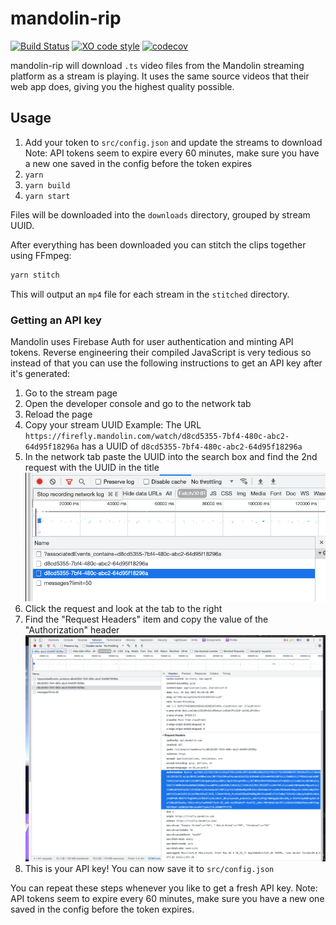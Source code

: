# mandolin-rip

[![Build Status](https://github.com/jonahsnider/mandolin-rip/workflows/CI/badge.svg)](https://github.com/jonahsnidersnider/mandolin-rip/actions)
[![XO code style](https://img.shields.io/badge/code_style-XO-5ed9c7.svg)](https://github.com/xojs/xo)
[![codecov](https://codecov.io/gh/jonahsnider/mandolin-rip/branch/main/graph/badge.svg)](https://codecov.io/jonahsnidersnider/mandolin-rip)

mandolin-rip will download `.ts` video files from the Mandolin streaming platform as a stream is playing.
It uses the same source videos that their web app does, giving you the highest quality possible.

## Usage

1. Add your token to `src/config.json` and update the streams to download
   Note: API tokens seem to expire every 60 minutes, make sure you have a new one saved in the config before the token expires
2. `yarn`
3. `yarn build`
4. `yarn start`

Files will be downloaded into the `downloads` directory, grouped by stream UUID.

After everything has been downloaded you can stitch the clips together using FFmpeg:

```sh
yarn stitch
```

This will output an `mp4` file for each stream in the `stitched` directory.

### Getting an API key

Mandolin uses Firebase Auth for user authentication and minting API tokens.
Reverse engineering their compiled JavaScript is very tedious so instead of that you can use the following instructions to get an API key after it's generated:

1. Go to the stream page
2. Open the developer console and go to the network tab
3. Reload the page
4. Copy your stream UUID
   Example: The URL `https://firefly.mandolin.com/watch/d8cd5355-7bf4-480c-abc2-64d95f18296a` has a UUID of `d8cd5355-7bf4-480c-abc2-64d95f18296a`
5. In the network tab paste the UUID into the search box and find the 2nd request with the UUID in the title
   ![developer console network tab](./docs/search.png)
6. Click the request and look at the tab to the right
7. Find the "Request Headers" item and copy the value of the "Authorization" header
   ![developer console network tab](./docs/token.png)
8. This is your API key! You can now save it to `src/config.json`

You can repeat these steps whenever you like to get a fresh API key.
Note: API tokens seem to expire every 60 minutes, make sure you have a new one saved in the config before the token expires.
